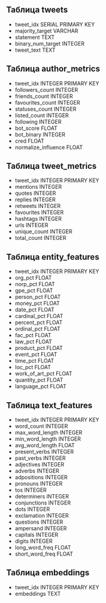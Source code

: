 ## Таблица tweets
- tweet_idx         SERIAL PRIMARY KEY
- majority_target   VARCHAR
- statement         TEXT
- binary_num_target INTEGER
- tweet_text        TEXT

## Таблица author_metrics
- tweet_idx           INTEGER PRIMARY KEY
- followers_count     INTEGER
- friends_count       INTEGER
- favourites_count    INTEGER
- statuses_count      INTEGER
- listed_count        INTEGER
- following           INTEGER
- bot_score           FLOAT
- bot_binary          INTEGER
- cred                FLOAT
- normalize_influence FLOAT

## Таблица tweet_metrics
- tweet_idx     INTEGER PRIMARY KEY
- mentions      INTEGER
- quotes        INTEGER
- replies       INTEGER
- retweets      INTEGER
- favourites    INTEGER
- hashtags      INTEGER
- urls          INTEGER
- unique_count  INTEGER
- total_count   INTEGER

## Таблица entity_features
- tweet_idx     INTEGER PRIMARY KEY
- org_pct       FLOAT
- norp_pct      FLOAT
- gpe_pct       FLOAT
- person_pct    FLOAT
- money_pct     FLOAT
- date_pct      FLOAT
- cardinal_pct  FLOAT
- percent_pct   FLOAT
- ordinal_pct   FLOAT
- fac_pct       FLOAT
- law_pct       FLOAT
- product_pct   FLOAT
- event_pct     FLOAT
- time_pct      FLOAT
- loc_pct       FLOAT
- work_of_art_pct FLOAT
- quantity_pct  FLOAT
- language_pct  FLOAT

## Таблица text_features
- tweet_idx         INTEGER PRIMARY KEY
- word_count        INTEGER
- max_word_length   INTEGER
- min_word_length   INTEGER
- avg_word_length   FLOAT
- present_verbs     INTEGER
- past_verbs        INTEGER
- adjectives        INTEGER
- adverbs           INTEGER
- adpositions       INTEGER
- pronouns          INTEGER
- tos               INTEGER
- determiners       INTEGER
- conjunctions      INTEGER
- dots              INTEGER
- exclamation       INTEGER
- questions         INTEGER
- ampersand         INTEGER
- capitals          INTEGER
- digits            INTEGER
- long_word_freq    FLOAT
- short_word_freq   FLOAT

## Таблица embeddings
- tweet_idx   INTEGER PRIMARY KEY
- embeddings  TEXT
